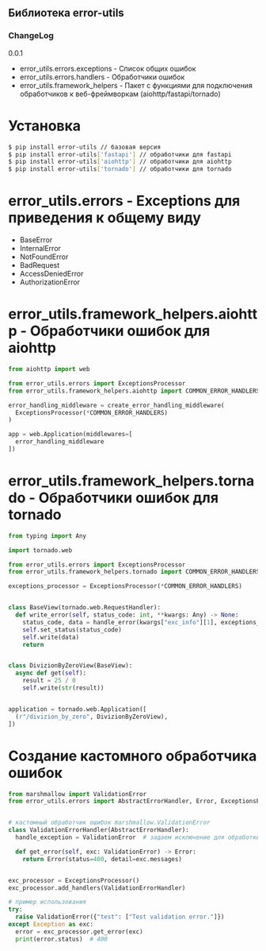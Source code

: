 ## Библиотека error-utils

### ChangeLog
0.0.1
  - error_utils.errors.exceptions - Список общих ошибок
  - error_utils.errors.handlers - Обработчики ошибок
  - error_utils.framework_helpers - Пакет с функциями для подключения обработчиков к веб-фреймворкам (aiohttp/fastapi/tornado)


# Установка

```bash
$ pip install error-utils // базовая версия
$ pip install error-utils['fastapi'] // обработчики для fastapi
$ pip install error-utils['aiohttp'] // обработчики для aiohttp
$ pip install error-utils['tornado'] // обработчики для tornado
```

# error_utils.errors - Exceptions для приведения к общему виду
  * BaseError
  * InternalError
  * NotFoundError
  * BadRequest
  * AccessDeniedError
  * AuthorizationError


# error_utils.framework_helpers.aiohttp - Обработчики ошибок для aiohttp

```python
from aiohttp import web

from error_utils.errors import ExceptionsProcessor
from error_utils.framework_helpers.aiohttp import COMMON_ERROR_HANDLERS, create_error_handling_middleware

error_handling_middleware = create_error_handling_middleware(
  ExceptionsProcessor(*COMMON_ERROR_HANDLERS)
)

app = web.Application(middlewares=[
  error_handling_middleware
])
```

# error_utils.framework_helpers.tornado - Обработчики ошибок для tornado

```python
from typing import Any

import tornado.web

from error_utils.errors import ExceptionsProcessor
from error_utils.framework_helpers.tornado import COMMON_ERROR_HANDLERS, handle_error

exceptions_processor = ExceptionsProcessor(*COMMON_ERROR_HANDLERS)


class BaseView(tornado.web.RequestHandler):
  def write_error(self, status_code: int, **kwargs: Any) -> None:
    status_code, data = handle_error(kwargs["exc_info"][1], exceptions_processor)
    self.set_status(status_code)
    self.write(data)
    return


class DivizionByZeroView(BaseView):
  async def get(self):
    result = 25 / 0
    self.write(str(result))


application = tornado.web.Application([
  (r"/divizion_by_zero", DivizionByZeroView),
])
```

# Создание кастомного обработчика ошибок

```python
from marshmallow import ValidationError
from error_utils.errors import AbstractErrorHandler, Error, ExceptionsProcessor


# кастомный обработчик ошибок marshmallow.ValidationError
class ValidationErrorHandler(AbstractErrorHandler):
  handle_exception = ValidationError  # задаем исключение для обработки, также будут обработаны все его дети

  def get_error(self, exc: ValidationError) -> Error:
    return Error(status=400, detail=exc.messages)


exc_processor = ExceptionsProcessor()
exc_processor.add_handlers(ValidationErrorHandler)

# пример использования
try:
  raise ValidationError({"test": ["Test validation error."]})
except Exception as exc:
  error = exc_processor.get_error(exc)
  print(error.status)  # 400
```
